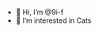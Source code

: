 - 👋 Hi, I’m @9i-f
- 👀 I’m interested in Cats

<!---
9i-f/9i-f is a ✨ special ✨ repository because its `README.md` (this file) appears on your GitHub profile.
You can click the Preview link to take a look at your changes.
--->
